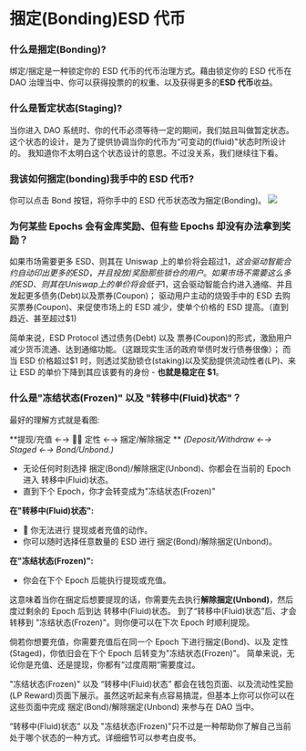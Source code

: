 # 捆定(Bonding)ESD 代币

### 什么是捆定(Bonding)?

绑定/捆定是一种锁定你的 ESD 代币的代币治理方式。藉由锁定你的 ESD 代币在 DAO 治理当中、你可以获得投票的的权重、以及获得更多的**ESD 代币**收益。

### 什么是暂定状态(Staging)?

当你进入 DAO 系统时、你的代币必须等待一定的期间，我们姑且叫做暂定状态。这个状态的设计，是为了提供协调当你的代币为“可变动的(fluid)"状态时所设计的。
我知道你不太明白这个状态设计的意思。不过没关系，我们继续往下看。

### 我该如何捆定(bonding)我手中的 ESD 代币?

你可以点击 Bond 按钮，将你手中的 ESD 代币状态改为捆定(Bonding)。
![](/how_to_bond.png)

### 为何某些 Epochs 会有金库奖励、但有些 Epochs 却没有办法拿到奖励？

如果市场需要更多 ESD、则其在 Uniswap 上的单价将会超过$1，这会驱动智能合约自动印出更多的 ESD，并且投放/奖励那些锁仓的用户。
如果市场不需要这么多的 ESD、则其在 Uniswap 上的单价将会低于$1，这会驱动智能合约进入通缩、并且发起更多债务(Debt)以及票券(Coupon)；
驱动用户主动的烧毁手中的 ESD 去购买票券(Coupon)、来促使市场上的 ESD 减少，使单个价格的 ESD 提高。（直到趋近、甚至超过$1)

简单来说，ESD Protocol 透过债务(Debt) 以及 票券(Coupon)的形式，激励用户减少货币流通、达到通缩功能。（这跟现实生活的政府举债时发行债券很像）；
而当 ESD 价格超过$1 时，则透过奖励锁仓(staking)以及奖励提供流动性者(LP)、来让 ESD 的单价下降到其应该要有的身份 - **也就是稳定在 $1**。

### 什么是"冻结状态(Frozen)" 以及 "转移中(Fluid)状态"？

最好的理解方式就是看图:

**提现/充值 ←→  定性 ←→ 捆定/解除捆定 **
_(Deposit/Withdraw ←→ Staged ←→ Bond/Unbond.)_

- 无论任何时刻选择 捆定(Bond)/解除捆定(Unbond)、你都会在当前的 Epoch 进入 转移中(Fluid)状态。
- 直到下个 Epoch，你才会转变成为"冻结状态(Frozen)"

**在"转移中(Fluid)状态":**

-  你无法进行 提现或者充值的动作。
- 你可以随时选择任意数量的 ESD 进行 捆定(Bond)/解除捆定(Unbond)。

**在"冻结状态(Frozen)":**

- 你会在下个 Epoch 后能执行提现或充值。

这意味着当你在捆定后想要提现的话，你需要先去执行**解除捆定(Unbond)**，然后度过剩余的 Epoch 后到达 转移中(Fluid)状态。
到了“转移中(Fluid)状态”后、才会转移到 "冻结状态(Frozen)"。则你便可以在下次 Epoch 时顺利提现。

倘若你想要充值，你需要充值后在同一个 Epoch 下进行捆定(Bond)、以及 定性(Staged)，你依旧会在下个 Epoch 后转变为"冻结状态(Frozen)"。
简单来说，无论你是充值、还是提现，你都有“过度周期“需要度过。

"冻结状态(Frozen)" 以及 “转移中(Fluid)状态” 都会在钱包页面、以及流动性奖励(LP Reward)页面下展示。虽然这听起来有点容易搞混，但基本上你可以你可以在这些页面中完成 捆定(Bond)/解除捆定(Unbond) 来参与在 DAO 当中。

“转移中(Fluid)状态” 以及 "冻结状态(Frozen)"只不过是一种帮助你了解自己当前处于哪个状态的一种方式。详细细节可以参考白皮书。
